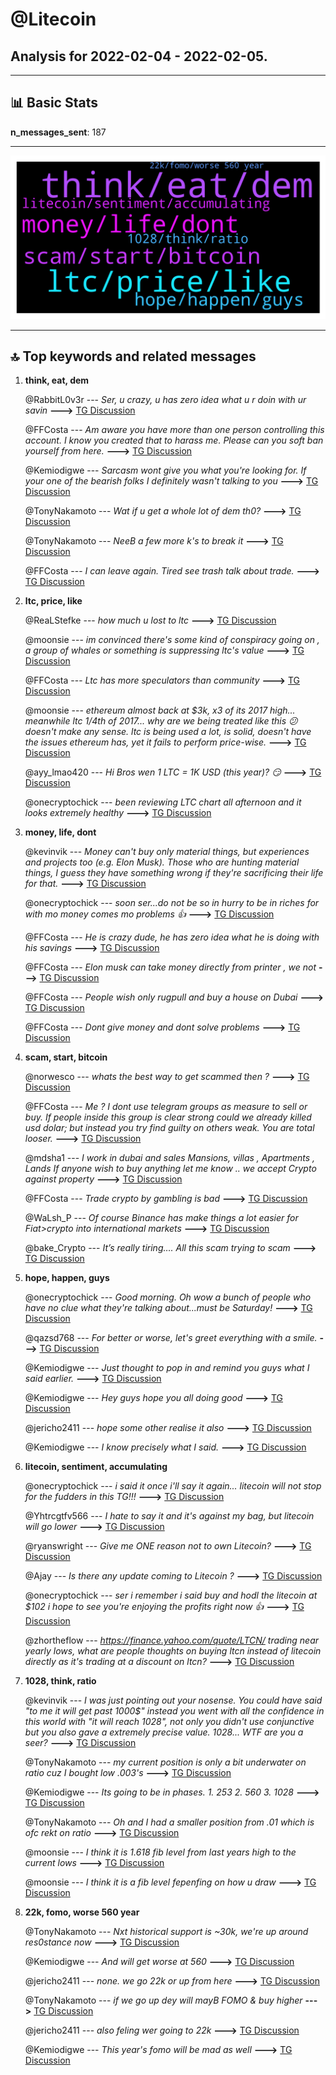 # **@Litecoin**
 ## Analysis for **2022-02-04** - **2022-02-05**.

---

## 📊 **Basic Stats**

**n_messages_sent**: 187

---
![wordcloud](Litecoin_1Days_wordcloud.png)

---


## 🔝 **Top keywords and related messages**

1. **think, eat, dem**

    @RabbitL0v3r --- *Ser, u crazy, u has zero idea what u r doin with ur savin* **--->** [TG Discussion](https://t.me/Litecoin/2057763)

    @FFCosta --- *Am aware you have more than one person controlling this account. I know you created that to harass me. Please can you soft ban yourself from here.* **--->** [TG Discussion](https://t.me/Litecoin/2057893)

    @Kemiodigwe --- *Sarcasm wont give you what you're looking for. If your one of the bearish folks I definitely wasn't talking to you* **--->** [TG Discussion](https://t.me/Litecoin/2058052)

    @TonyNakamoto --- *Wat if u get a whole lot of dem th0?* **--->** [TG Discussion](https://t.me/Litecoin/2057911)

    @TonyNakamoto --- *NeeB a few more k's to break it* **--->** [TG Discussion](https://t.me/Litecoin/2057813)

    @FFCosta --- *I can leave again. Tired see trash talk about trade.* **--->** [TG Discussion](https://t.me/Litecoin/2057897)

2. **ltc, price, like**

    @ReaLStefke --- *how much u lost to ltc* **--->** [TG Discussion](https://t.me/Litecoin/2058130)

    @moonsie --- *im convinced there's some kind of conspiracy going on , a group of whales or something is suppressing ltc's value* **--->** [TG Discussion](https://t.me/Litecoin/2057724)

    @FFCosta --- *Ltc has more speculators than community* **--->** [TG Discussion](https://t.me/Litecoin/2057880)

    @moonsie --- *ethereum almost back at $3k, x3 of its 2017 high... meanwhile ltc 1/4th of 2017... why are we being treated like this 😕 doesn't make any sense. ltc is being used a lot, is solid, doesn't have the issues ethereum has, yet it fails to perform price-wise.* **--->** [TG Discussion](https://t.me/Litecoin/2057696)

    @ayy_lmao420 --- *Hi Bros wen 1 LTC = 1K USD (this year)? 😏* **--->** [TG Discussion](https://t.me/Litecoin/2057494)

    @onecryptochick --- *been reviewing LTC chart all afternoon and it looks extremely healthy* **--->** [TG Discussion](https://t.me/Litecoin/2057866)

3. **money, life, dont**

    @kevinvik --- *Money can't buy only material things, but experiences and projects too (e.g. Elon Musk).  Those who are hunting material things, I guess they have something wrong if they're sacrificing their life for that.* **--->** [TG Discussion](https://t.me/Litecoin/2057406)

    @onecryptochick --- *soon ser...do not be so in hurry to be in riches for with mo money comes mo problems 👍* **--->** [TG Discussion](https://t.me/Litecoin/2058103)

    @FFCosta --- *He is crazy dude, he has zero idea what he is doing with his savings* **--->** [TG Discussion](https://t.me/Litecoin/2057742)

    @FFCosta --- *Elon musk can take money directly from printer , we not* **--->** [TG Discussion](https://t.me/Litecoin/2057407)

    @FFCosta --- *People wish only rugpull and buy a house on Dubai* **--->** [TG Discussion](https://t.me/Litecoin/2057780)

    @FFCosta --- *Dont give money and dont solve problems* **--->** [TG Discussion](https://t.me/Litecoin/2057898)

4. **scam, start, bitcoin**

    @norwesco --- *whats the best way to get scammed then ?* **--->** [TG Discussion](https://t.me/Litecoin/2057428)

    @FFCosta --- *Me ? I dont use telegram groups as measure to sell or buy. If people inside this group is clear strong could we already killed usd dolar; but instead you try find guilty on others weak. You are total looser.* **--->** [TG Discussion](https://t.me/Litecoin/2057768)

    @mdsha1 --- *I work in dubai and sales Mansions, villas , Apartments , Lands  If anyone wish to buy anything let me know .. we accept Crypto against property* **--->** [TG Discussion](https://t.me/Litecoin/2058068)

    @FFCosta --- *Trade crypto by gambling is bad* **--->** [TG Discussion](https://t.me/Litecoin/2057761)

    @WaLsh_P --- *Of course Binance has make things a lot easier for Fiat>crypto into international markets* **--->** [TG Discussion](https://t.me/Litecoin/2057719)

    @bake_Crypto --- *It’s really tiring…. All this scam trying to scam* **--->** [TG Discussion](https://t.me/Litecoin/2057425)

5. **hope, happen, guys**

    @onecryptochick --- *Good morning.  Oh wow a bunch of people who have no clue what they're talking about...must be Saturday!* **--->** [TG Discussion](https://t.me/Litecoin/2058097)

    @qazsd768 --- *For better or worse, let's greet everything with a smile.* **--->** [TG Discussion](https://t.me/Litecoin/2058002)

    @Kemiodigwe --- *Just thought to pop in and remind you guys what I said earlier.* **--->** [TG Discussion](https://t.me/Litecoin/2057920)

    @Kemiodigwe --- *Hey guys hope you all doing good* **--->** [TG Discussion](https://t.me/Litecoin/2057919)

    @jericho2411 --- *hope some other realise it also* **--->** [TG Discussion](https://t.me/Litecoin/2057803)

    @Kemiodigwe --- *I know precisely what I said.* **--->** [TG Discussion](https://t.me/Litecoin/2058151)

6. **litecoin, sentiment, accumulating**

    @onecryptochick --- *i said it once i'll say it again... litecoin will not stop for the fudders in this TG!!!* **--->** [TG Discussion](https://t.me/Litecoin/2057964)

    @Yhtrcgtfv566 --- *I hate to say it and it's against my bag, but litecoin will go lower* **--->** [TG Discussion](https://t.me/Litecoin/2057567)

    @ryanswright --- *Give me ONE reason not to own Litecoin?* **--->** [TG Discussion](https://t.me/Litecoin/2058113)

    @Ajay --- *Is there any update coming to Litecoin ?* **--->** [TG Discussion](https://t.me/Litecoin/2057540)

    @onecryptochick --- *ser i remember i said buy and hodl the litecoin at $102 i hope to see you're enjoying the profits right now 👍* **--->** [TG Discussion](https://t.me/Litecoin/2058105)

    @zhortheflow --- *https://finance.yahoo.com/quote/LTCN/ trading near yearly lows, what are people thoughts on buying ltcn instead of litecoin directly as it's trading at a discount on ltcn?* **--->** [TG Discussion](https://t.me/Litecoin/2058020)

7. **1028, think, ratio**

    @kevinvik --- *I was just pointing out your nosense. You could have said "to me it will get past 1000$" instead you went with all the confidence in this world with "it will reach 1028", not only you didn't use conjunctive but you also gave a extremely precise value.  1028... WTF are you a seer?* **--->** [TG Discussion](https://t.me/Litecoin/2058132)

    @TonyNakamoto --- *my current position is only a bit underwater on ratio cuz I bought low .003's* **--->** [TG Discussion](https://t.me/Litecoin/2058133)

    @Kemiodigwe --- *Its going to be in phases. 1. 253 2. 560 3. 1028* **--->** [TG Discussion](https://t.me/Litecoin/2058153)

    @TonyNakamoto --- *Oh and I had a smaller position from .01 which is ofc rekt on ratio* **--->** [TG Discussion](https://t.me/Litecoin/2058148)

    @moonsie --- *I think it is 1.618 fib level from last years high to the current lows* **--->** [TG Discussion](https://t.me/Litecoin/2058143)

    @moonsie --- *I think it is a fib level fepenfing on how u draw* **--->** [TG Discussion](https://t.me/Litecoin/2058140)

8. **22k, fomo, worse 560 year**

    @TonyNakamoto --- *Nxt historical support is ~30k, we're up around res0stance now* **--->** [TG Discussion](https://t.me/Litecoin/2057812)

    @Kemiodigwe --- *And will get worse at 560* **--->** [TG Discussion](https://t.me/Litecoin/2058035)

    @jericho2411 --- *none. we go 22k or up from here* **--->** [TG Discussion](https://t.me/Litecoin/2057843)

    @TonyNakamoto --- *if we go up dey will mayB FOMO & buy higher* **--->** [TG Discussion](https://t.me/Litecoin/2057841)

    @jericho2411 --- *also feling wer going to 22k* **--->** [TG Discussion](https://t.me/Litecoin/2057807)

    @Kemiodigwe --- *This year's fomo will be mad as well* **--->** [TG Discussion](https://t.me/Litecoin/2058030)

